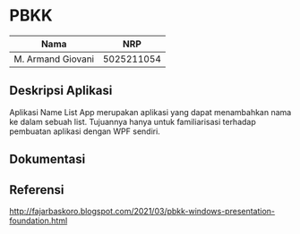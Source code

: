 # PBKK

| Nama              | NRP        |
| ----------------- | ---------- |
| M. Armand Giovani | 5025211054 |

## Deskripsi Aplikasi

Aplikasi Name List App merupakan aplikasi yang dapat menambahkan nama ke dalam sebuah list. Tujuannya hanya untuk familiarisasi terhadap pembuatan aplikasi dengan WPF sendiri.

## Dokumentasi

## Referensi

http://fajarbaskoro.blogspot.com/2021/03/pbkk-windows-presentation-foundation.html
